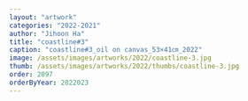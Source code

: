```yaml
---
layout: "artwork"
categories: "2022-2021"
author: "Jihoon Ha"
title: "coastline#3"
caption: "coastline#3_oil on canvas_53×41㎝_2022"
image: /assets/images/artworks/2022/coastline-3.jpg
thumb: /assets/images/artworks/2022/thumbs/coastline-3.jpg
order: 2097
orderByYear: 2022023
---
```

